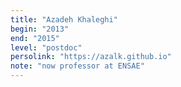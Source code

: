 ```yaml
---
title: "Azadeh Khaleghi"
begin: "2013"
end: "2015"
level: "postdoc"
persolink: "https://azalk.github.io"
note: "now professor at ENSAE"
---
```

